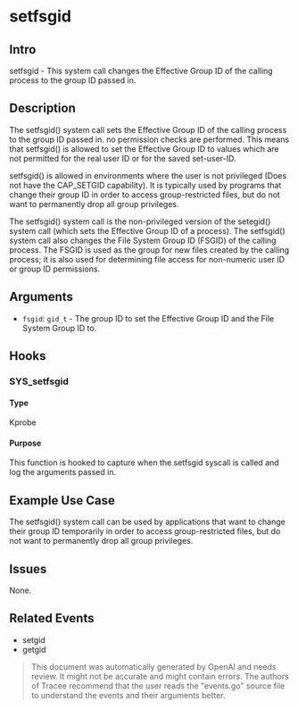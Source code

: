 
# setfsgid

## Intro
setfsgid - This system call changes the Effective Group ID of the calling process to the group ID passed in.  

## Description
The setfsgid() system call sets the Effective Group ID of the calling process to the group ID passed in. no permission checks are performed. This means that setfsgid() is allowed to set the Effective Group ID to values which are not permitted for the real user ID or for the saved set-user-ID.

setfsgid() is allowed in environments where the user is not privileged (Does not have the CAP_SETGID capability). It is typically used by programs that change their group ID in order to access group-restricted files, but do not want to permanently drop all group privileges.

The setfsgid() system call is the non-privileged version of the setegid() system call (which sets the Effective Group ID of a process). The setfsgid() system call also changes the File System Group ID (FSGID) of the calling process. The FSGID is used as the group for new files created by the calling process; it is also used for determining file access for non-numeric user ID or group ID permissions.

## Arguments
* `fsgid`: `gid_t` - The group ID to set the Effective Group ID and the File System Group ID to.

## Hooks
### SYS_setfsgid
#### Type
Kprobe
#### Purpose
This function is hooked to capture when the setfsgid syscall is called and log the arguments passed in.

## Example Use Case
The setfsgid() system call can be used by applications that want to change their group ID temporarily in order to access group-restricted files, but do not want to permanently drop all group privileges.

## Issues
None.

## Related Events
- setgid
- getgid

> This document was automatically generated by OpenAI and needs review. It might
> not be accurate and might contain errors. The authors of Tracee recommend that
> the user reads the "events.go" source file to understand the events and their
> arguments better.
